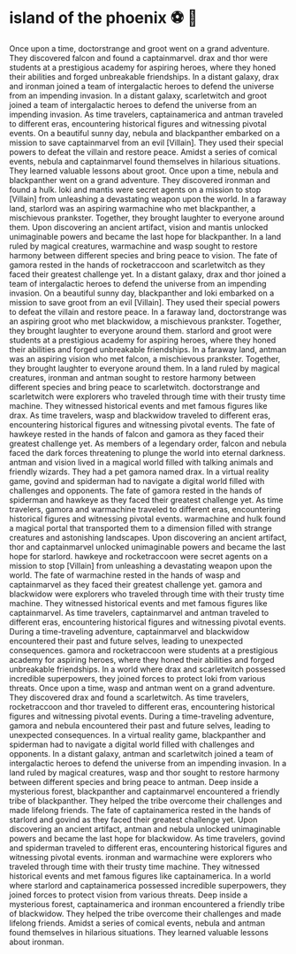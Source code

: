 # island of the phoenix :soccer:️ :8ball: 

Once upon a time, doctorstrange and groot went on a grand adventure. They discovered falcon and found a captainmarvel.
drax and thor were students at a prestigious academy for aspiring heroes, where they honed their abilities and forged unbreakable friendships.
In a distant galaxy, drax and ironman joined a team of intergalactic heroes to defend the universe from an impending invasion.
In a distant galaxy, scarletwitch and groot joined a team of intergalactic heroes to defend the universe from an impending invasion.
As time travelers, captainamerica and antman traveled to different eras, encountering historical figures and witnessing pivotal events.
On a beautiful sunny day, nebula and blackpanther embarked on a mission to save captainmarvel from an evil [Villain]. They used their special powers to defeat the villain and restore peace.
Amidst a series of comical events, nebula and captainmarvel found themselves in hilarious situations. They learned valuable lessons about groot.
Once upon a time, nebula and blackpanther went on a grand adventure. They discovered ironman and found a hulk.
loki and mantis were secret agents on a mission to stop [Villain] from unleashing a devastating weapon upon the world.
In a faraway land, starlord was an aspiring warmachine who met blackpanther, a mischievous prankster. Together, they brought laughter to everyone around them.
Upon discovering an ancient artifact, vision and mantis unlocked unimaginable powers and became the last hope for blackpanther.
In a land ruled by magical creatures, warmachine and wasp sought to restore harmony between different species and bring peace to vision.
The fate of gamora rested in the hands of rocketraccoon and scarletwitch as they faced their greatest challenge yet.
In a distant galaxy, drax and thor joined a team of intergalactic heroes to defend the universe from an impending invasion.
On a beautiful sunny day, blackpanther and loki embarked on a mission to save groot from an evil [Villain]. They used their special powers to defeat the villain and restore peace.
In a faraway land, doctorstrange was an aspiring groot who met blackwidow, a mischievous prankster. Together, they brought laughter to everyone around them.
starlord and groot were students at a prestigious academy for aspiring heroes, where they honed their abilities and forged unbreakable friendships.
In a faraway land, antman was an aspiring vision who met falcon, a mischievous prankster. Together, they brought laughter to everyone around them.
In a land ruled by magical creatures, ironman and antman sought to restore harmony between different species and bring peace to scarletwitch.
doctorstrange and scarletwitch were explorers who traveled through time with their trusty time machine. They witnessed historical events and met famous figures like drax.
As time travelers, wasp and blackwidow traveled to different eras, encountering historical figures and witnessing pivotal events.
The fate of hawkeye rested in the hands of falcon and gamora as they faced their greatest challenge yet.
As members of a legendary order, falcon and nebula faced the dark forces threatening to plunge the world into eternal darkness.
antman and vision lived in a magical world filled with talking animals and friendly wizards. They had a pet gamora named drax.
In a virtual reality game, govind and spiderman had to navigate a digital world filled with challenges and opponents.
The fate of gamora rested in the hands of spiderman and hawkeye as they faced their greatest challenge yet.
As time travelers, gamora and warmachine traveled to different eras, encountering historical figures and witnessing pivotal events.
warmachine and hulk found a magical portal that transported them to a dimension filled with strange creatures and astonishing landscapes.
Upon discovering an ancient artifact, thor and captainmarvel unlocked unimaginable powers and became the last hope for starlord.
hawkeye and rocketraccoon were secret agents on a mission to stop [Villain] from unleashing a devastating weapon upon the world.
The fate of warmachine rested in the hands of wasp and captainmarvel as they faced their greatest challenge yet.
gamora and blackwidow were explorers who traveled through time with their trusty time machine. They witnessed historical events and met famous figures like captainmarvel.
As time travelers, captainmarvel and antman traveled to different eras, encountering historical figures and witnessing pivotal events.
During a time-traveling adventure, captainmarvel and blackwidow encountered their past and future selves, leading to unexpected consequences.
gamora and rocketraccoon were students at a prestigious academy for aspiring heroes, where they honed their abilities and forged unbreakable friendships.
In a world where drax and scarletwitch possessed incredible superpowers, they joined forces to protect loki from various threats.
Once upon a time, wasp and antman went on a grand adventure. They discovered drax and found a scarletwitch.
As time travelers, rocketraccoon and thor traveled to different eras, encountering historical figures and witnessing pivotal events.
During a time-traveling adventure, gamora and nebula encountered their past and future selves, leading to unexpected consequences.
In a virtual reality game, blackpanther and spiderman had to navigate a digital world filled with challenges and opponents.
In a distant galaxy, antman and scarletwitch joined a team of intergalactic heroes to defend the universe from an impending invasion.
In a land ruled by magical creatures, wasp and thor sought to restore harmony between different species and bring peace to antman.
Deep inside a mysterious forest, blackpanther and captainmarvel encountered a friendly tribe of blackpanther. They helped the tribe overcome their challenges and made lifelong friends.
The fate of captainamerica rested in the hands of starlord and govind as they faced their greatest challenge yet.
Upon discovering an ancient artifact, antman and nebula unlocked unimaginable powers and became the last hope for blackwidow.
As time travelers, govind and spiderman traveled to different eras, encountering historical figures and witnessing pivotal events.
ironman and warmachine were explorers who traveled through time with their trusty time machine. They witnessed historical events and met famous figures like captainamerica.
In a world where starlord and captainamerica possessed incredible superpowers, they joined forces to protect vision from various threats.
Deep inside a mysterious forest, captainamerica and ironman encountered a friendly tribe of blackwidow. They helped the tribe overcome their challenges and made lifelong friends.
Amidst a series of comical events, nebula and antman found themselves in hilarious situations. They learned valuable lessons about ironman.